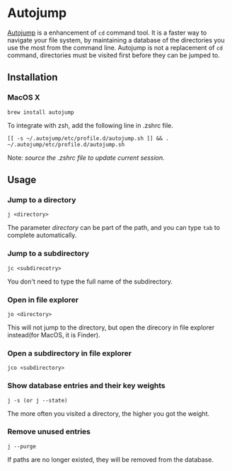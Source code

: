 # Autojump
[Autojump](https://github.com/wting/autojump) is a enhancement of `cd` command tool. It is a faster way to navigate your file system, 
by maintaining a database of the directories you use the most from the command line. Autojump is not a replacement of `cd` command, 
directories must be visited first before they can be jumped to.

## Installation
### MacOS X
```
brew install autojump
```
To integrate with zsh, add the following line in .zshrc file.
```
[[ -s ~/.autojump/etc/profile.d/autojump.sh ]] && . ~/.autojump/etc/profile.d/autojump.sh
```

Note: *source the .zshrc file to update current session.*

## Usage
### Jump to a directory
```
j <directory>
```
The parameter *directory* can be part of the path, and you can type `tab` to complete automatically.

### Jump to a subdirectory
```
jc <subdirecotry>
```
You don't need to type the full name of the subdirectory.

### Open in file explorer
```
jo <directory>
```
This will not jump to the directory, but open the direcory in file explorer instead(for MacOS, it is Finder).

### Open a subdirectory in file explorer
```
jco <subdirectory>
```

### Show database entries and their key weights
```
j -s (or j --state)
```
The more often you visited a directory, the higher you got the weight.
 
### Remove unused entries
```
j --purge
```
If paths are no longer existed, they will be removed from the database.
